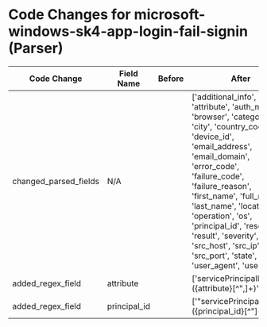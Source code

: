 # Code Changes for microsoft-windows-sk4-app-login-fail-signin (Parser)

| Code Change | Field Name | Before | After |
|-------------|------------|--------|-------|
| changed_parsed_fields | N/A |  | ['additional_info', 'app', 'attribute', 'auth_method', 'browser', 'category', 'city', 'country_code', 'device_id', 'email_address', 'email_domain', 'error_code', 'failure_code', 'failure_reason', 'first_name', 'full_name', 'last_name', 'location', 'operation', 'os', 'principal_id', 'resource', 'result', 'severity', 'src_host', 'src_ip', 'src_port', 'state', 'time', 'user_agent', 'user_id'] |
| added_regex_field | attribute |  | ['servicePrincipalName":"({attribute}[^",]+)"'] |
| added_regex_field | principal_id |  | ['"servicePrincipalId":\s*"({principal_id}[^"]+)"'] |